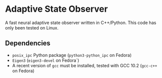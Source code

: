 # Adaptive State Observer

A fast neural adaptive state observer written in C++/Python. This code has only been tested on Linux.

## Dependencies
- `posix_ipc` Python package (`python3-python_ipc` on Fedora)
- `Eigen3` (`eigen3-devel` on Fedora`)
- A recent version of `gcc` must be installed, tested with GCC 10.2 (`gcc-c++` on Fedora)
